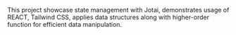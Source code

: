 This project showcase state management with Jotai, demonstrates usage of REACT, Tailwind CSS, applies data structures along with higher-order function for efficient data manipulation.
